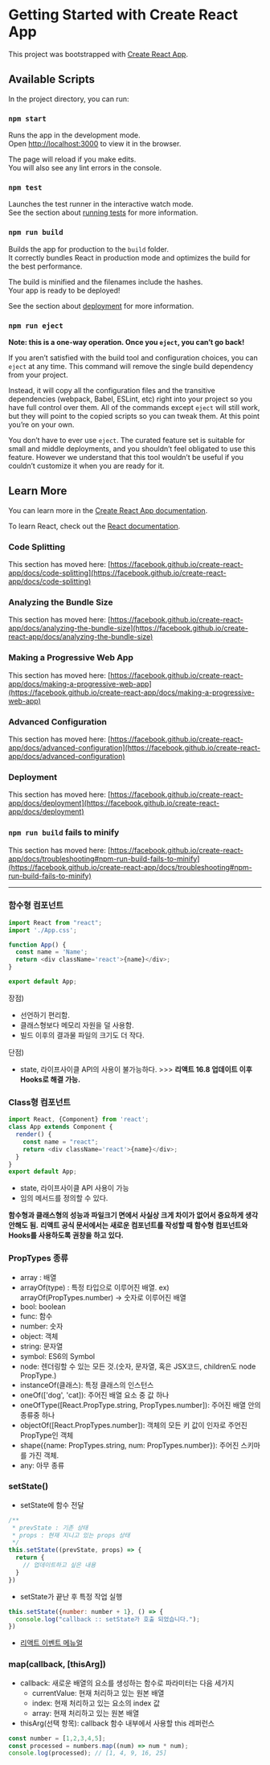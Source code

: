 # Getting Started with Create React App

This project was bootstrapped with [Create React App](https://github.com/facebook/create-react-app).

## Available Scripts

In the project directory, you can run:

### `npm start`

Runs the app in the development mode.\
Open [http://localhost:3000](http://localhost:3000) to view it in the browser.

The page will reload if you make edits.\
You will also see any lint errors in the console.

### `npm test`

Launches the test runner in the interactive watch mode.\
See the section about [running tests](https://facebook.github.io/create-react-app/docs/running-tests) for more information.

### `npm run build`

Builds the app for production to the `build` folder.\
It correctly bundles React in production mode and optimizes the build for the best performance.

The build is minified and the filenames include the hashes.\
Your app is ready to be deployed!

See the section about [deployment](https://facebook.github.io/create-react-app/docs/deployment) for more information.

### `npm run eject`

**Note: this is a one-way operation. Once you `eject`, you can’t go back!**

If you aren’t satisfied with the build tool and configuration choices, you can `eject` at any time. This command will remove the single build dependency from your project.

Instead, it will copy all the configuration files and the transitive dependencies (webpack, Babel, ESLint, etc) right into your project so you have full control over them. All of the commands except `eject` will still work, but they will point to the copied scripts so you can tweak them. At this point you’re on your own.

You don’t have to ever use `eject`. The curated feature set is suitable for small and middle deployments, and you shouldn’t feel obligated to use this feature. However we understand that this tool wouldn’t be useful if you couldn’t customize it when you are ready for it.

## Learn More

You can learn more in the [Create React App documentation](https://facebook.github.io/create-react-app/docs/getting-started).

To learn React, check out the [React documentation](https://reactjs.org/).

### Code Splitting

This section has moved here: [https://facebook.github.io/create-react-app/docs/code-splitting](https://facebook.github.io/create-react-app/docs/code-splitting)

### Analyzing the Bundle Size

This section has moved here: [https://facebook.github.io/create-react-app/docs/analyzing-the-bundle-size](https://facebook.github.io/create-react-app/docs/analyzing-the-bundle-size)

### Making a Progressive Web App

This section has moved here: [https://facebook.github.io/create-react-app/docs/making-a-progressive-web-app](https://facebook.github.io/create-react-app/docs/making-a-progressive-web-app)

### Advanced Configuration

This section has moved here: [https://facebook.github.io/create-react-app/docs/advanced-configuration](https://facebook.github.io/create-react-app/docs/advanced-configuration)

### Deployment

This section has moved here: [https://facebook.github.io/create-react-app/docs/deployment](https://facebook.github.io/create-react-app/docs/deployment)

### `npm run build` fails to minify

This section has moved here: [https://facebook.github.io/create-react-app/docs/troubleshooting#npm-run-build-fails-to-minify](https://facebook.github.io/create-react-app/docs/troubleshooting#npm-run-build-fails-to-minify)

---------------------------------------------------------------------         

### 함수형 컴포넌트
```javascript
import React from "react";
import './App.css';

function App() {
  const name = 'Name';
  return <div className='react'>{name}</div>;
}

export default App;
```
장점)    
* 선언하기 편리함.
* 클래스형보다 메모리 자원을 덜 사용함.
* 빌드 이후의 결과물 파일의 크기도 더 작다.    

단점)   
* state, 라이프사이클 API의 사용이 불가능하다. >>> **리액트 16.8 업데이트 이후 Hooks로 해결 가능.**

### Class형 컴포넌트
```javascript
import React, {Component} from 'react';
class App extends Component {
  render() {
    const name = "react";
    return <div className='react'>{name}</div>;
  }
}
export default App;
```
* state, 라이프사이클 API 사용이 가능
* 임의 메서드를 정의할 수 있다.

**함수형과 클래스형의 성능과 파일크기 면에서 사실상 크게 차이가 없어서 중요하게 생각안해도 됨.**
**리액트 공식 문서에서는 새로운 컴포넌트를 작성할 때 함수형 컴포넌트와 Hooks를 사용하도록 권창을 하고 있다.**

### PropTypes 종류
* array : 배열
* arrayOf(type) : 특정 타입으로 이루어진 배열. ex) arrayOf(PropTypes.number) -> 숫자로 이루어진 배열
* bool: boolean
* func: 함수
* number: 숫자
* object: 객체
* string: 문자열
* symbol: ES6의 Symbol
* node: 렌더링할 수 있는 모든 것.(숫자, 문자열, 혹은 JSX코드, children도 node PropType.)
* instanceOf(클래스): 특정 클래스의 인스턴스
* oneOf(['dog', 'cat]): 주어진 배열 요소 중 값 하나
* oneOfType([React.PropType.string, PropTypes.number]): 주어진 배열 안의 종류중 하나
* objectOf([React.PropTypes.number]): 객체의 모든 키 값이 인자로 주언진 PropType인 객체
* shape({name: PropTypes.string, num: PropTypes.number}): 주어진 스키마를 가진 객체.
* any: 아무 종류

### setState()
* setState에 함수 전달
```javascript
/**
 * prevState : 기존 상태
 * props : 현재 지니고 있는 props 상태
 */
this.setState((prevState, props) => {
  return {
    // 업데이트하고 싶은 내용
  }
})
```

* setState가 끝난 후 특정 작업 실행
```javascript
this.setState({number: number + 1}, () => {
  console.log("callback :: setState가 호출 되었습니다.");
})
```

* [리액트 이벤트 메뉴얼](https://reactjs.org/docs/events.html)

### map(callback, [thisArg])      

* callback: 새로운 배열의 요소를 생성하는 함수로 파라미터는 다음 세가지   
  - currentValue: 현재 처리하고 있는 원본 배열
  - index: 현재 처리하고 있는 요소의 index 값
  - array: 현재 처리하고 있는 원본 배열
* thisArg(선택 항목): callback 함수 내부에서 사용할 this 레퍼런스   
```javascript
const number = [1,2,3,4,5];
const processed = numbers.map((num) => num * num);
console.log(processed); // [1, 4, 9, 16, 25]
```